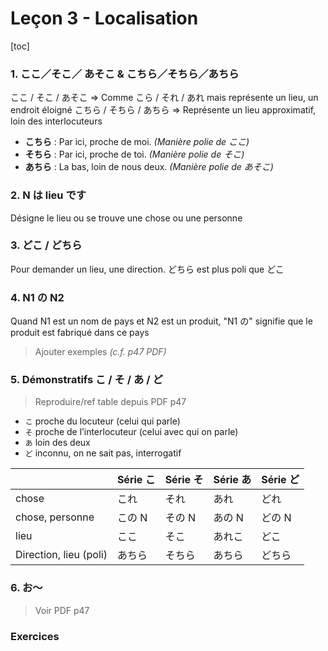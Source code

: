 # Leçon 3 - Localisation

[toc]

### 1. ここ／そこ／ あそこ  &  こちら／そちら／あちら

ここ / そこ / あそこ => Comme こら / それ / あれ mais représente un lieu, un endroit éloigné
こちら / そちら / あちら => Représente un lieu approximatif, loin des interlocuteurs

- **こちら** : Par ici, proche de moi. *(Manière polie de ここ)*
- **そちら** : Par ici, proche de toi. *(Manière polie de そこ)*
- **あちら**  : La bas, loin de nous deux. *(Manière polie de あそこ)*

### 2. N は lieu です

Désigne le lieu ou se trouve une chose ou une personne

### 3. どこ / どちら

Pour demander un lieu, une direction. どちら est plus poli que どこ

### 4. N1 の N2

Quand N1 est un nom de pays et N2 est un produit, "N1 の" signifie que le produit est fabriqué dans ce pays

> Ajouter exemples *(c.f. p47 PDF)*

### 5. Démonstratifs こ / そ / あ / ど

> Reproduire/ref table depuis PDF p47

- `こ` proche du locuteur (celui qui parle)
- `そ` proche de l’interlocuteur (celui avec qui on parle)
- `あ` loin des deux 
- `ど` inconnu, on ne sait pas, interrogatif

|                        | Série こ | Série そ | Série あ | Série ど |
| ---------------------- | -------- | -------- | -------- | -------- |
| chose                  | これ     | それ     | あれ     | どれ     |
| chose, personne        | この N   | その N   | あの N   | どの N   |
| lieu                   | ここ     | そこ     | あれこ   | どこ     |
| Direction, lieu (poli) | あちら   | そちら   | あちら   | どちら   |



### 6. お～

> Voir PDF p47

### Exercices